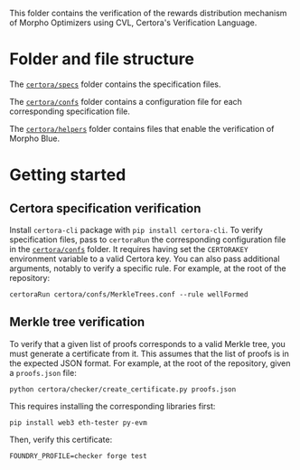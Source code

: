 This folder contains the verification of the rewards distribution mechanism of Morpho Optimizers using CVL, Certora's Verification Language.

# Folder and file structure

The [`certora/specs`](specs) folder contains the specification files.

The [`certora/confs`](confs) folder contains a configuration file for each corresponding specification file.

The [`certora/helpers`](helpers) folder contains files that enable the verification of Morpho Blue.

# Getting started

## Certora specification verification

Install `certora-cli` package with `pip install certora-cli`.
To verify specification files, pass to `certoraRun` the corresponding configuration file in the [`certora/confs`](confs) folder.
It requires having set the `CERTORAKEY` environment variable to a valid Certora key.
You can also pass additional arguments, notably to verify a specific rule.
For example, at the root of the repository:

```
certoraRun certora/confs/MerkleTrees.conf --rule wellFormed
```

## Merkle tree verification

To verify that a given list of proofs corresponds to a valid Merkle tree, you must generate a certificate from it.
This assumes that the list of proofs is in the expected JSON format.
For example, at the root of the repository, given a `proofs.json` file:

```
python certora/checker/create_certificate.py proofs.json
```

This requires installing the corresponding libraries first:

```
pip install web3 eth-tester py-evm
```

Then, verify this certificate:

```
FOUNDRY_PROFILE=checker forge test
```
